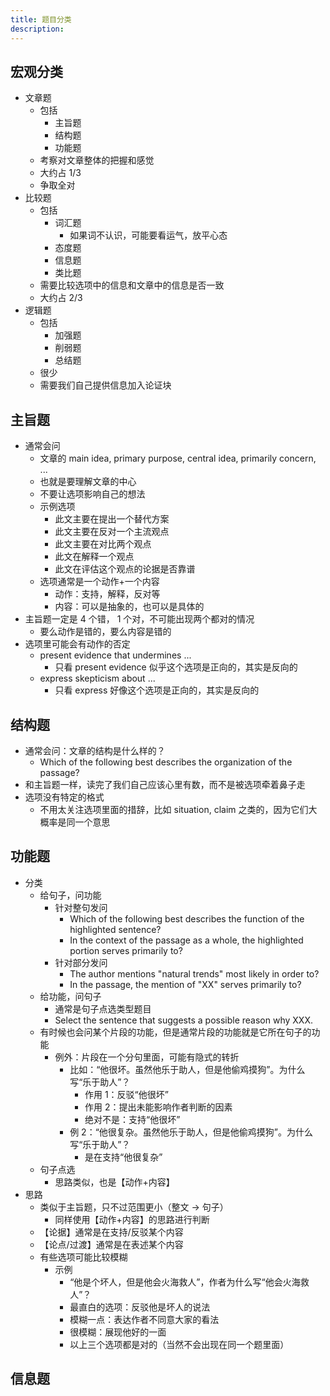 ```yaml
---
title: 题目分类
description:
---
```


## 宏观分类

- 文章题
  - 包括
    - 主旨题
    - 结构题
    - 功能题
  - 考察对文章整体的把握和感觉
  - 大约占 1/3
  - 争取全对
- 比较题
  - 包括
    - 词汇题
      - 如果词不认识，可能要看运气，放平心态
    - 态度题
    - 信息题
    - 类比题
  - 需要比较选项中的信息和文章中的信息是否一致
  - 大约占 2/3
- 逻辑题
  - 包括
    - 加强题
    - 削弱题
    - 总结题
  - 很少
  - 需要我们自己提供信息加入论证块

## 主旨题

- 通常会问
  - 文章的 main idea, primary purpose, central idea, primarily concern, ...
  - 也就是要理解文章的中心
  - 不要让选项影响自己的想法
  - 示例选项
    - 此文主要在提出一个替代方案
    - 此文主要在反对一个主流观点
    - 此文主要在对比两个观点
    - 此文在解释一个观点
    - 此文在评估这个观点的论据是否靠谱
  - 选项通常是一个动作+一个内容
    - 动作：支持，解释，反对等
    - 内容：可以是抽象的，也可以是具体的
- 主旨题一定是 4 个错， 1 个对，不可能出现两个都对的情况
  - 要么动作是错的，要么内容是错的
- 选项里可能会有动作的否定
  - present evidence that undermines ...
    - 只看 present evidence 似乎这个选项是正向的，其实是反向的
  - express skepticism about ...
    - 只看 express 好像这个选项是正向的，其实是反向的

## 结构题

- 通常会问：文章的结构是什么样的？
  - Which of the following best describes the organization of the passage?
- 和主旨题一样，读完了我们自己应该心里有数，而不是被选项牵着鼻子走
- 选项没有特定的格式
  - 不用太关注选项里面的措辞，比如 situation, claim 之类的，因为它们大概率是同一个意思

## 功能题

- 分类
  - 给句子，问功能
    - 针对整句发问
      - Which of the following best describes the function of the highlighted sentence?
      - In the context of the passage as a whole, the highlighted portion serves primarily to?
    - 针对部分发问
      - The author mentions "natural trends" most likely in order to?
      - In the passage, the mention of "XX" serves primarily to?
  - 给功能，问句子
    - 通常是句子点选类型题目
    - Select the sentence that suggests a possible reason why XXX.
  - 有时候也会问某个片段的功能，但是通常片段的功能就是它所在句子的功能
    - 例外：片段在一个分句里面，可能有隐式的转折
      - 比如：“他很坏。虽然他乐于助人，但是他偷鸡摸狗”。为什么写“乐于助人”？
        - 作用 1：反驳“他很坏”
        - 作用 2：提出未能影响作者判断的因素
        - 绝对不是：支持“他很坏”
      - 例 2：“他很复杂。虽然他乐于助人，但是他偷鸡摸狗”。为什么写“乐于助人”？
        - 是在支持“他很复杂”
  - 句子点选
    - 思路类似，也是【动作+内容】
- 思路
  - 类似于主旨题，只不过范围更小（整文 -> 句子）
    - 同样使用【动作+内容】的思路进行判断
  - 【论据】通常是在支持/反驳某个内容
  - 【论点/过渡】通常是在表述某个内容
  - 有些选项可能比较模糊
    - 示例
      - “他是个坏人，但是他会火海救人”，作者为什么写“他会火海救人”？
      - 最直白的选项：反驳他是坏人的说法
      - 模糊一点：表达作者不同意大家的看法
      - 很模糊：展现他好的一面
      - 以上三个选项都是对的（当然不会出现在同一个题里面）

## 信息题
